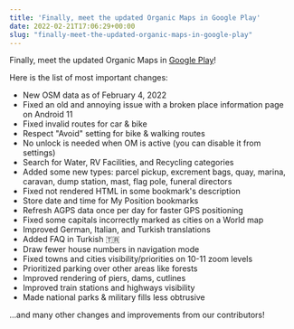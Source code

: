 ```yaml
---
title: 'Finally, meet the updated Organic Maps in Google Play'
date: 2022-02-21T17:06:29+00:00
slug: "finally-meet-the-updated-organic-maps-in-google-play"
---
```


Finally, meet the updated Organic Maps in [Google Play](https://play.google.com/store/apps/details?id=app.organicmaps)!

Here is the list of most important changes:
* New OSM data as of February 4, 2022
* Fixed an old and annoying issue with a broken place information page on Android 11
* Fixed invalid routes for car & bike
* Respect "Avoid" setting for bike & walking routes
* No unlock is needed when OM is active (you can disable it from settings)
* Search for Water, RV Facilities, and Recycling categories
* Added some new types: parcel pickup, excrement bags, quay, marina, caravan, dump station, mast, flag pole, funeral directors
* Fixed not rendered HTML in some bookmark's description
* Store date and time for My Position bookmarks
* Refresh AGPS data once per day for faster GPS positioning
* Fixed some capitals incorrectly marked as cities on a World map
* Improved German, Italian, and Turkish translations
* Added FAQ in Turkish 🇹🇷
* Draw fewer house numbers in navigation mode
* Fixed towns and cities visibility/priorities on 10-11 zoom levels
* Prioritized parking over other areas like forests
* Improved rendering of piers, dams, cutlines
* Improved train stations and highways visibility
* Made national parks & military fills less obtrusive

…and many other changes and improvements from our contributors!
